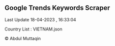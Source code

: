 

## Google Trends Keywords Scraper 
 
Last Update 18-04-2023 , 16:33:04

Country List :
VIETNAM.json



© Abdul Muttaqin 
